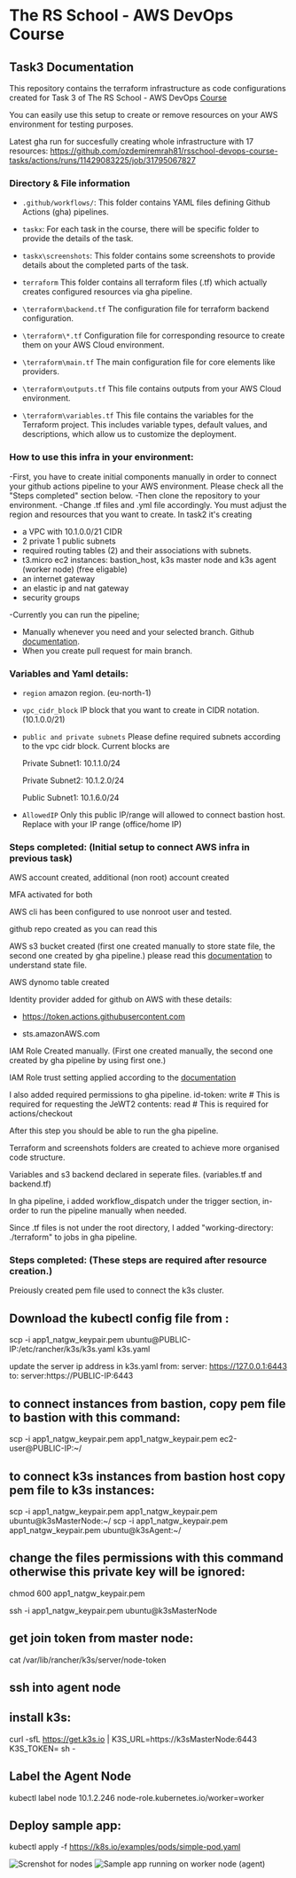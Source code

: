 
# The RS School - AWS DevOps Course
## Task3 Documentation

This repository contains the terraform infrastructure as code configurations created for Task 3 of The RS School - AWS DevOps [Course](https://github.com/rolling-scopes-school/tasks/blob/master/devops/modules/2_cluster-configuration/task_3.md)

You can easily use this setup to create or remove resources on your AWS environment for testing purposes.

Latest gha run for succesfully creating whole infrastructure with 17 resources:
https://github.com/ozdemiremrah81/rsschool-devops-course-tasks/actions/runs/11429083225/job/31795067827

### Directory & File information

- `.github/workflows/`: This folder contains YAML files defining Github Actions (gha) pipelines.

- `taskx`: For each task in the course, there will be specific folder to provide the details of the task.

- `taskx\screenshots`: This folder contains some screenshots to provide details about the completed parts of the task.

- `terraform` This folder contains all terraform files (.tf) which actually creates configured resources via gha pipeline.

- `\terraform\backend.tf` The configuration file for terraform backend configuration.

- `\terraform\*.tf` Configuration file for corresponding resource to create them on your AWS Cloud environment.

- `\terraform\main.tf` The main configuration file for core elements like providers.

- `\terraform\outputs.tf` This file contains outputs from your AWS Cloud environment.

- `\terraform\variables.tf` This file contains the variables for the Terraform project. This includes variable types, default values, and descriptions, which allow us to customize the deployment.

### How to use this infra in your environment:

-First, you have to create initial components manually in order to connect your github actions pipeline to your AWS environment. Please check all the "Steps completed" section below.
-Then clone the repository to your environment.
-Change .tf files and .yml file accordingly. You must adjust the region and resources that you want to create. In task2 it's creating
- a VPC with 10.1.0.0/21 CIDR
- 2 private 1 public subnets
- required routing tables (2) and their associations with subnets.
- t3.micro ec2 instances: bastion_host, k3s master node and k3s agent (worker node) (free eligable)
- an internet gateway
- an elastic ip and nat gateway
- security groups

-Currently you can run the pipeline;
- Manually whenever you need and your selected branch. Github [documentation](https://docs.github.com/en/actions/managing-workflow-runs-and-deployments/managing-workflow-runs/manually-running-a-workflow).
- When you create pull request for main branch.

### Variables and Yaml details:

- `region` amazon region. (eu-north-1)
- `vpc_cidr_block` IP block that you want to create in CIDR notation. (10.1.0.0/21)
- `public and private subnets` Please define required subnets according to the vpc cidr block. Current blocks are
  
  Private Subnet1: 10.1.1.0/24

  Private Subnet2: 10.1.2.0/24

  Public Subnet1:  10.1.6.0/24

- `AllowedIP` Only this public IP/range will allowed to connect bastion host. Replace with your IP range (office/home IP)

### Steps completed: (Initial setup to connect AWS infra in previous task)

AWS account created, additional (non root) account created

MFA activated for both

AWS cli has been configured to use nonroot user and tested.

github repo created as you can read this

AWS s3 bucket created (first one created manually to store state file, the second one created by gha pipeline.)
please read this [documentation](https://spacelift.io/blog/terraform-s3-backend:) to understand state file.

AWS dynomo  table created

Identity provider added for github on AWS with these details:

- https://token.actions.githubusercontent.com

- sts.amazonAWS.com

IAM Role Created manually. (First one created manually, the second one created by gha pipeline by using first one.)

IAM Role trust setting applied according to the [documentation](https://docs.github.com/en/actions/security-for-github-actions/security-hardening-your-deployments/configuring-openid-connect-in-amazon-web-services)

I also added required permissions to gha pipeline.
id-token: write # This is required for requesting the JeWT2
contents: read  # This is required for actions/checkout

After this step you should be able to run the gha pipeline.

Terraform and screenshots folders are created to achieve more organised code structure.

Variables and s3 backend declared in seperate files. (variables.tf and backend.tf)

In gha pipeline, i added workflow_dispatch under the trigger section, in-order to run the pipeline manually when needed.

Since .tf files is not under the root directory, I added "working-directory: ./terraform" to jobs in gha pipeline.


### Steps completed: (These steps are required after resource creation.)


Preiously created pem file used to connect the k3s cluster.

## Download the kubectl config file from : 

scp -i app1_natgw_keypair.pem ubuntu@PUBLIC-IP:/etc/rancher/k3s/k3s.yaml k3s.yaml

update the server ip address in k3s.yaml
from:    server: https://127.0.0.1:6443
to:  server:https://PUBLIC-IP:6443

## to connect instances from bastion, copy pem file to bastion with this command:
scp -i app1_natgw_keypair.pem app1_natgw_keypair.pem ec2-user@PUBLIC-IP:~/

## to connect k3s instances from bastion host copy pem file to k3s instances:

scp -i app1_natgw_keypair.pem app1_natgw_keypair.pem ubuntu@k3sMasterNode:~/
scp -i app1_natgw_keypair.pem app1_natgw_keypair.pem ubuntu@k3sAgent:~/


## change the files permissions with this command otherwise this private key will be ignored:
chmod 600 app1_natgw_keypair.pem

ssh -i app1_natgw_keypair.pem ubuntu@k3sMasterNode

## get join token from master node: 
cat /var/lib/rancher/k3s/server/node-token

## ssh into agent node

## install k3s:
curl -sfL https://get.k3s.io | K3S_URL=https://k3sMasterNode:6443 K3S_TOKEN=<your token> sh -

## Label the Agent Node
kubectl label node 10.1.2.246 node-role.kubernetes.io/worker=worker

## Deploy sample app:
 kubectl apply -f https://k8s.io/examples/pods/simple-pod.yaml


![Screnshot for nodes](https://example.com/path/to/screenshot.png)
![Sample app running on worker node (agent)](https://example.com/path/to/screenshot.png)
